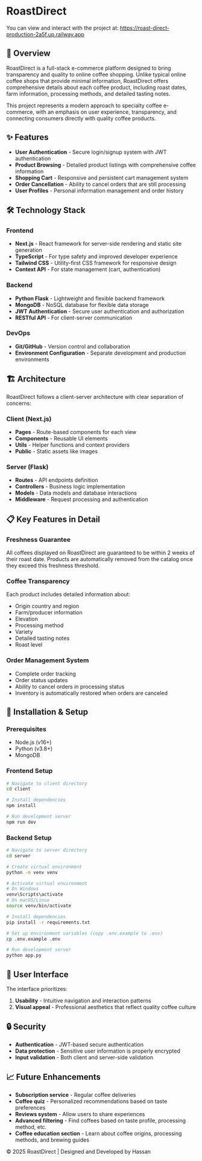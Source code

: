 # RoastDirect

You can view and interact with the project at:
https://roast-direct-production-2a5f.up.railway.app


## 🚀 Overview

RoastDirect is a full-stack e-commerce platform designed to bring transparency and quality to online coffee shopping. Unlike typical online coffee shops that provide minimal information, RoastDirect offers comprehensive details about each coffee product, including roast dates, farm information, processing methods, and detailed tasting notes.

This project represents a modern approach to specialty coffee e-commerce, with an emphasis on user experience, transparency, and connecting consumers directly with quality coffee products.

## ✨ Features

- **User Authentication** - Secure login/signup system with JWT authentication
- **Product Browsing** - Detailed product listings with comprehensive coffee information
- **Shopping Cart** - Responsive and persistent cart management system
- **Order Cancellation** - Ability to cancel orders that are still processing
- **User Profiles** - Personal information management and order history


## 🛠️ Technology Stack

### Frontend
- **Next.js** - React framework for server-side rendering and static site generation
- **TypeScript** - For type safety and improved developer experience
- **Tailwind CSS** - Utility-first CSS framework for responsive design
- **Context API** - For state management (cart, authentication)

### Backend
- **Python Flask** - Lightweight and flexible backend framework
- **MongoDB** - NoSQL database for flexible data storage
- **JWT Authentication** - Secure user authentication and authorization
- **RESTful API** - For client-server communication

### DevOps
- **Git/GitHub** - Version control and collaboration
- **Environment Configuration** - Separate development and production environments

## 🏗️ Architecture

RoastDirect follows a client-server architecture with clear separation of concerns:

### Client (Next.js)
- **Pages** - Route-based components for each view
- **Components** - Reusable UI elements
- **Utils** - Helper functions and context providers
- **Public** - Static assets like images

### Server (Flask)
- **Routes** - API endpoints definition
- **Controllers** - Business logic implementation
- **Models** - Data models and database interactions
- **Middleware** - Request processing and authentication

## 📋 Key Features in Detail

### Freshness Guarantee
All coffees displayed on RoastDirect are guaranteed to be within 2 weeks of their roast date. Products are automatically removed from the catalog once they exceed this freshness threshold.

### Coffee Transparency
Each product includes detailed information about:
- Origin country and region
- Farm/producer information
- Elevation
- Processing method
- Variety
- Detailed tasting notes
- Roast level

### Order Management System
- Complete order tracking
- Order status updates
- Ability to cancel orders in processing status
- Inventory is automatically restored when orders are canceled

## 🔧 Installation & Setup

### Prerequisites
- Node.js (v16+)
- Python (v3.8+)
- MongoDB

### Frontend Setup
```bash
# Navigate to client directory
cd client

# Install dependencies
npm install

# Run development server
npm run dev
```

### Backend Setup
```bash
# Navigate to server directory
cd server

# Create virtual environment
python -m venv venv

# Activate virtual environment
# On Windows
venv\Scripts\activate
# On macOS/Linux
source venv/bin/activate

# Install dependencies
pip install -r requirements.txt

# Set up environment variables (copy .env.example to .env)
cp .env.example .env

# Run development server
python app.py
```

## 📱 User Interface

The interface prioritizes:

1. **Usability** - Intuitive navigation and interaction patterns
2. **Visual appeal** - Professional aesthetics that reflect quality coffee culture

## 🔒 Security

- **Authentication** - JWT-based secure authentication
- **Data protection** - Sensitive user information is properly encrypted
- **Input validation** - Both client and server-side validation

## 📈 Future Enhancements

- **Subscription service** - Regular coffee deliveries
- **Coffee quiz** - Personalized recommendations based on taste preferences
- **Reviews system** - Allow users to share experiences
- **Advanced filtering** - Find coffees based on taste profile, processing method, etc.
- **Coffee education section** - Learn about coffee origins, processing methods, and brewing guides


© 2025 RoastDirect | Designed and Developed by Hassan